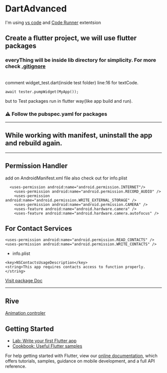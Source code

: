 # DartAdvanced
I'm using [vs code](https://code.visualstudio.com/) and [Code Runner](https://marketplace.visualstudio.com/items?itemName=formulahendry.code-runner) extentsion
## Create a flutter project, we will use flutter packages
### everyThing will be inside lib directory for simplicity. For more check [.gitignore](https://github.com/yeasin50/Dart_Advanced/blob/master/.gitignore) 
</br>
comment widget_test.dart(inside test folder)  line:16 for textCode.

```
await tester.pumpWidget(MyApp()); 
```

but to Test packages run in flutter way(like app build and run). 

### ⚠ Follow the pubspec.yaml for packages 
------
## While working with manifest, uninstall the app and rebuild again. 
-----
## Permission Handler 
add on AndroidManifest.xml file also check out for info.plist  
```
  <uses-permission android:name="android.permission.INTERNET"/>
    <uses-permission android:name="android.permission.RECORD_AUDIO" />
    <uses-permission android:name="android.permission.WRITE_EXTERNAL_STORAGE" />
    <uses-permission android:name="android.permission.CAMERA" />
    <uses-feature android:name="android.hardware.camera" />
    <uses-feature android:name="android.hardware.camera.autofocus" />
```

## For Contact Services
```
<uses-permission android:name="android.permission.READ_CONTACTS" />  
<uses-permission android:name="android.permission.WRITE_CONTACTS" />  
```
-  info.plist 
  ```
  <key>NSContactsUsageDescription</key>  
  <string>This app requires contacts access to function properly.</string>  
  ```
[Visit package Doc](https://pub.dev/packages/contacts_service)

----

## Rive 

[Animation controler](https://blog.rive.app/rives-flutter-runtime-part-1/)
## Getting Started

- [Lab: Write your first Flutter app](https://flutter.dev/docs/get-started/codelab)
- [Cookbook: Useful Flutter samples](https://flutter.dev/docs/cookbook)

For help getting started with Flutter, view our
[online documentation](https://flutter.dev/docs), which offers tutorials,
samples, guidance on mobile development, and a full API reference.
